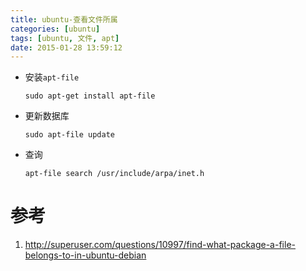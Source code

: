```yaml
---
title: ubuntu-查看文件所属
categories: [ubuntu]
tags: [ubuntu, 文件, apt]
date: 2015-01-28 13:59:12
---
```


-   安装`apt-file`

        sudo apt-get install apt-file

-   更新数据库

        sudo apt-file update

-   查询

        apt-file search /usr/include/arpa/inet.h

# 参考

1.  <http://superuser.com/questions/10997/find-what-package-a-file-belongs-to-in-ubuntu-debian>
